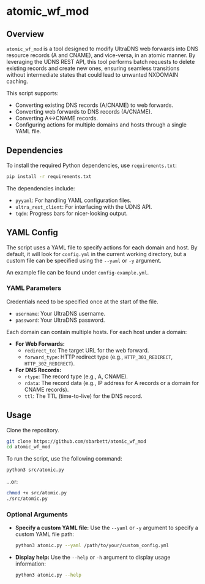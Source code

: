 atomic_wf_mod
======================

## Overview

`atomic_wf_mod` is a tool designed to modify UltraDNS web forwards into DNS resource records (A and CNAME), and vice-versa, in an atomic manner. By leveraging the UDNS REST API, this tool performs batch requests to delete existing records and create new ones, ensuring seamless transitions without intermediate states that could lead to unwanted NXDOMAIN caching.

This script supports:

* Converting existing DNS records (A/CNAME) to web forwards.
* Converting web forwards to DNS records (A/CNAME).
* Converting A<->CNAME records.
* Configuring actions for multiple domains and hosts through a single YAML file.

## Dependencies

To install the required Python dependencies, use `requirements.txt`:

```bash
pip install -r requirements.txt
```

The dependencies include:

* `pyyaml`: For handling YAML configuration files.
* `ultra_rest_client`: For interfacing with the UDNS API.
* `tqdm`: Progress bars for nicer-looking output.

## YAML Config

The script uses a YAML file to specify actions for each domain and host. By default, it will look for `config.yml` in the current working directory, but a custom file can be specified using the `--yaml` or `-y` argument.

An example file can be found under `config-example.yml`.

### YAML Parameters

Credentials need to be specified once at the start of the file.

* `username`: Your UltraDNS username.
* `password`: Your UltraDNS password.

Each domain can contain multiple hosts. For each host under a domain:

* **For Web Forwards:**
	- `redirect_to`: The target URL for the web forward.
	- `forward_type`: HTTP redirect type (e.g., `HTTP_301_REDIRECT`, `HTTP_302_REDIRECT`).
* **For DNS Records:**
	- `rtype`: The record type (e.g., A, CNAME).
	- `rdata`: The record data (e.g., IP address for A records or a domain for CNAME records).
	- `ttl`: The TTL (time-to-live) for the DNS record.

## Usage

Clone the repository.

```bash
git clone https://github.com/sbarbett/atomic_wf_mod
cd atomic_wf_mod
```

To run the script, use the following command:

```bash
python3 src/atomic.py
```

...or:

```bash
chmod +x src/atomic.py
./src/atomic.py
```

### Optional Arguments

* **Specify a custom YAML file:** Use the `--yaml` or `-y` argument to specify a custom YAML file path:

	```bash
	python3 atomic.py --yaml /path/to/your/custom_config.yml
	```

* **Display help:** Use the `--help` or `-h` argument to display usage information:

	```bash
	python3 atomic.py --help
	```